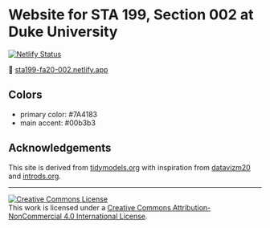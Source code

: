 # Website for STA 199, Section 002 at Duke University 

[![Netlify Status](https://api.netlify.com/api/v1/badges/91f940e1-647e-4d98-a773-0ce9cc487991/deploy-status)](https://app.netlify.com/sites/sta199-fa20-02/deploys)

:link: [sta199-fa20-002.netlify.app](https://sta199-fa20-002.netlify.app/)

## Colors

- primary color: #7A4183
- main accent: #00b3b3

## Acknowledgements

This site is derived from [tidymodels.org](https://www.tidymodels.org) with inspiration from [datavizm20](https://datavizm20.classes.andrewheiss.com) and [introds.org](https://introds.org/).

<hr> 

<a rel="license" href="http://creativecommons.org/licenses/by-nc/4.0/"><img alt="Creative Commons License" style="border-width:0" src="https://i.creativecommons.org/l/by-nc/4.0/88x31.png" /></a><br />This work is licensed under a <a rel="license" href="http://creativecommons.org/licenses/by-nc/4.0/">Creative Commons Attribution-NonCommercial 4.0 International License</a>.

